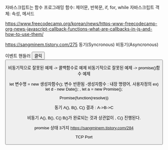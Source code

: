 자바스크립트는 함수 프로그래밍
함수: 제어문, 반복문, if, for, while 
자바스크립트 객체: 속성, 메서드

https://www.freecodecamp.org/korean/news/https-www-freecodecamp-org-news-javascript-callback-functions-what-are-callbacks-in-js-and-how-to-use-them/

https://sangminem.tistory.com/275
동기(Syncronous)
비동기(Asyncronous)

이벤트 핸들러 <button onclick="자바스크립트 코드 또는 함수">클릭<button>

비동기적으로 잘못된 예제 -> 콜백함수로 예제
비동기적으로 잘못된 예제 -> promise()함수 예제

let 변수명 = new 생성자함수(); 변수 반환됨
-생성자함수 : 내장 명령어, 사용자정의
ex) let d - new Date(); , let a = new Promise();

Promise(function(resolve)) 

동기 A(), B(), C()
결과 : A->B->C

비동기 A(), B(), C()
B()가 완료되는 것과 상관없이 , C() 진행된다.

promise 상태 3가지 https://sangminem.tistory.com/284

TCP Port
